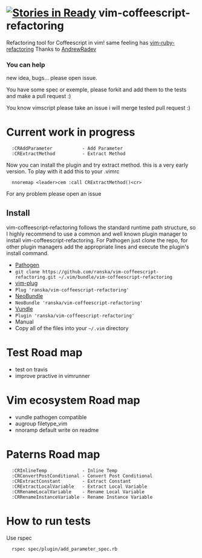 [![Stories in Ready](https://badge.waffle.io/ranska/vim-coffeescript-refactoring.png?label=ready&title=Ready)](https://waffle.io/ranska/vim-coffeescript-refactoring)
vim-coffeescript-refactoring
============================

Refactoring tool for Coffeescript in vim!
same feeling has [vim-ruby-refactoring](https://github.com/ecomba/vim-ruby-refactoring)
Thanks to [AndrewRadev](https://github.com/AndrewRadev)

### You can help

new idea, bugs... please open issue.

You have some spec or exemple, please forkit and add them to the tests and make
a pull request :) 

You know vimscript please take an issue i will merge tested pull request :)


Current work in progress
========================
```
  :CRAddParameter           - Add Parameter 
  :CRExtractMethod          - Extract Method   
```
Now you can install the plugin and try extract method.
this is a very early version.
To play with it add this to your .vimrc
```
  nnoremap <leader>cem :call CRExtractMethod()<cr>
```

For any problem please open an issue



## Install

vim-coffeescript-refactoring follows the standard runtime path structure, so I highly recommend to use
a common and well known plugin manager to install vim-coffeescript-refactoring.
For Pathogen just clone the repo, for other plugin managers
add the appropriate lines and execute the plugin's install command.

*  [Pathogen](https://github.com/tpope/vim-pathogen)
  * `git clone https://github.com/ranska/vim-coffeescript-refactoring.git ~/.vim/bundle/vim-coffeescript-refactoring`
*  [vim-plug](https://github.com/junegunn/vim-plug)
  * `Plug 'ranska/vim-coffeescript-refactoring'`
*  [NeoBundle](https://github.com/Shougo/neobundle.vim)
  * `NeoBundle 'ranska/vim-coffeescript-refactoring'`
*  [Vundle](https://github.com/gmarik/vundle)
  * `Plugin 'ranska/vim-coffeescript-refactoring'`
*  Manual
  *  Copy all of the files into your `~/.vim` directory



Test Road map
========

- test on travis
- improve practive in vimrunner


Vim ecosystem Road map
======================

- vundle pathogen compatible
- augroup filetype_vim
- nnoramp default write on readme

 
Paterns Road map
================

```
  :CRInlineTemp             - Inline Temp
  :CRConvertPostConditional - Convert Post Conditional
  :CRExtractConstant        - Extract Constant          
  :CRExtractLocalVariable   - Extract Local Variable    
  :CRRenameLocalVariable    - Rename Local Variable     
  :CRRenameInstanceVariable - Rename Instance Variable  
```

How to run tests
================

Use rspec

```
  rspec spec/plugin/add_parameter_spec.rb
```

